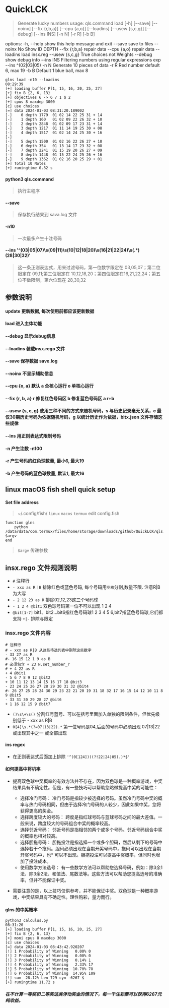 # QuickLCK
> Generate lucky numbers
> usage: qls.command load [-h] [--save] [--noinx] [--fix {r,b,a}] [--cpu {a,o}] [--loadins] [--usew {s,c,g}] [--debug] [--ins INS] [-n N] [-r R] [-b B]

options:
  -h, --help      show this help message and exit
  --save          save to files
  --noinx         No Show ID DEPTH
  --fix {r,b,a}   repair data
  --cpu {a,o}     repair data
  --loadins       load insx.reg
  --usew {s,c,g}  True choices not Weights
  --debug         show debug info
  --ins INS       Filtering numbers using regular expressions exp --ins ^(02|03|05)
  -n N            Generate 10 pieces of data
  -r R            Red number default 6, max 19
  -b B            Default 1 blue ball, max 8
 
```shell
glns load -n10 --loadins                                                                                                                                                                      08:29:39
[+] loading buffer P[1, 15, 16, 20, 25, 27]
[+] fix B {2, 6, 13}
[+] objectives 6 -> 6 / 1 $ 2
[+] cpus 8 maxdep 3000
[c] use choices
[=] data 2024-01-03 08:31:20.189002
[-]    0 depth 1779  01 02 14 22 25 31 + 14 
[-]    1 depth 160   01 02 09 22 26 32 + 10 
[-]    2 depth 2848  01 02 09 17 23 31 + 14 
[-]    3 depth 1217  01 11 14 19 25 30 + 08 
[-]    4 depth 1517  01 02 14 24 25 30 + 16 
[-]
[-]    5 depth 1500  01 02 16 22 26 27 + 10 
[-]    6 depth 354   01 13 14 17 23 32 + 08 
[-]    7 depth 2241  01 15 19 20 26 27 + 09 
[-]    8 depth 1448  01 15 22 24 25 26 + 16 
[-]    9 depth 1362  01 02 16 20 25 29 + 01 
[+] Total 10 Notes
[+] runingtime 0.32 s
```
#### python3 qls.command
> 执行主程序

#### --save
> 保存执行结果到 sava.log 文件

#### -n10
> 一次最多产生十注号码

#### --ins '^(03|05|07)\s(09|11)\s(10|12|18|20)\s(16|21|22|24)\s(.*)(28|30|32)'
> 这一条正则表达式，用来过滤号码，第一位数字限定在 03,05,07；第二位限定在 09,11;第三位限定在 10,12,18,20；第四位限定在16,21,22,24；第五位不做限制，第六位现在 28,30,32

## 参数说明
#### update 更新数据, 每次使用前都应该更新数据
#### load 进入主体功能
#### --debug 显示debug信息
#### --loadins 装载insx.rego 文件
#### --save 保存数据 save.log

#### --noinx 不显示辅助信息 
#### --cpu {o, a} 默认 a 全核心运行 o 单核心运行
#### --fix {r, b, a} r 修复红色号码区 b 修复蓝色号码区 a r+b
#### --usew {s, c, g} 使用三种不同的方式来随机号码，s 与历史记录毫无关系，c 最仅30期历史号码为依据随机号码，g 以统计历史作为依据，bitx.json 文件存储这些规律
#### --ins 用正则表达式限制号码
#### -n 产生注数 -n100
#### -r 产生号码的红色球数量, 最小6, 最大19
#### -b 产生号码的蓝色球数量, 默认1, 最大16


## linux macOS fish shell quick setup

#### Set file address
> ~/.config/fish/ `linux` `macos` `termux`
> edit config.fish

```shell
function glns
    python /data/data/com.termux/files/home/storage/downloads/github/QuickLCK/qls.command $argv
end
```
> `$argv` 传递参数

## insx.rego 文件规则说明
* `#` 注释行
* `- xxx as R｜B` 排除红色或蓝色号码, 每个号码用`空格`分割,数量不限. 注意R|B为大写
* `- 2 12 23 as R` 排除02,12,23这三个号码球
* `- 1 2 4 @bit1` 双色球号码第一位不可以出现 1 2 4
* `@bit[1-7]` bit1、bit2...bit6指红色号码球1 2 3 4 5 6,bit7指蓝色号码球,它们都支持 `+|-` 排除与限定

### insx.rego 文件内容
```insx.rag
# 注释行
# - xxx as R|B 从这些待选列表中删除这些数字
- 33 27 as R
#- 16 15 12 1 9 as B
# 必须包含 + 23 N.set_number_r 
# + 4 22 as R
+ 4 @bit1
- 5 6 7 8 9 12 @bit2
+ 10 11 12 13 14 15 16 17 18 @bit3
- 23 24 25 26 27 28 29 30 31 32 @bit4
#- 26 27 25 28 24 30 29 23 22 21 20 19 31 18 32 17 16 15 14 12 10 11 8 9 @bit5
- 33 31 30 29 28 27 @bit6
+ 1 16 12 15 9 @bit7
```

* `()\s\+\s()` 分割红号蓝号、可以在括号里面加入单独的限制条件，但优先级别低于 - xxx as R|B
* `0[4]\s.*(?=07|13|22).*` 第一位号码是04,后面的号码中必须出现 07|13|22 或出现其中之一 或全部出现


#### ins regex
* 在正则表达式后面加上排除 `'^(0[124])((?!22|24|05).)*$'`

#### 如何提高中将机率
* 提高双色球中奖概率的有效方法并不存在，因为双色球是一种概率游戏，中奖结果具有不确定性。但是，有一些技巧可以帮助您略微提高中奖的可能性：

    * 选择冷门号码： 冷门号码是指较少被选择的号码。虽然冷门号码中奖的概率与热门号码相同，但由于选择冷门号码的人较少，因此如果中奖，您将获得更高的奖金。
    * 选择跨度较大的号码： 跨度是指红球号码与蓝球号码之间的最大差值。一般来说，跨度较大的号码组合中奖的概率较高。
    * 选择邻近号码： 邻近号码是指相邻的两个或多个号码。邻近号码组合中奖的概率也相对较高。
    * 选择胆拖号码： 胆拖投注是指选择一个或多个胆码，然后从剩下的号码中选择若干个拖码。胆码必须出现在当期开奖号码中，拖码可以出现在当期开奖号码中，也* 可以不出现。胆拖投注可以提高中奖概率，但同时也增加了投注成本。
    * 使用数学方法选号： 有一些数学方法可以帮助您选择号码，例如：除3余1法、除3余2法、和值法、尾数法等。这些方法可以帮助您提高选号的准确率，但并不能保证中奖。

* 需要注意的是，以上技巧仅供参考，并不能保证中奖。双色球是一种概率游戏，中奖结果具有不确定性。理性购彩，量力而行。

#### glns 的中奖概率
```shell
python3 calculus.py                                                                                08:31:20
[+] loading buffer P[1, 15, 16, 20, 25, 27]
[+] fix B {2, 6, 13}
[+] moni cpus 8 maxdep 3000
[c] use choices
[=] data 2024-01-03 08:43:42.920207
[!] 1 Probability of Winning   0.00% 0
[!] 2 Probability of Winning   0.00% 0
[!] 3 Probability of Winning   0.14% 1
[!] 4 Probability of Winning   2.33% 17
[!] 5 Probability of Winning  10.70% 78
[!] 6 Probability of Winning  14.95% 109
[!] sum  28.12% Len 729 cyn -6267 $
[+] runingtime 11.72 s
```
##### 在不计算一等奖和二等奖这类浮动奖金的情况下，每一千注彩票可以获得6267元纯收益。
